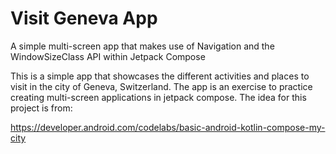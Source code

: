 # Visit Geneva App
A simple multi-screen app that makes use of Navigation and the WindowSizeClass API within Jetpack Compose

This is a simple app that showcases the different activities and places to visit in the city of
Geneva, Switzerland. The app is an exercise to practice creating multi-screen applications in
jetpack compose. The idea for this project is from:

https://developer.android.com/codelabs/basic-android-kotlin-compose-my-city
